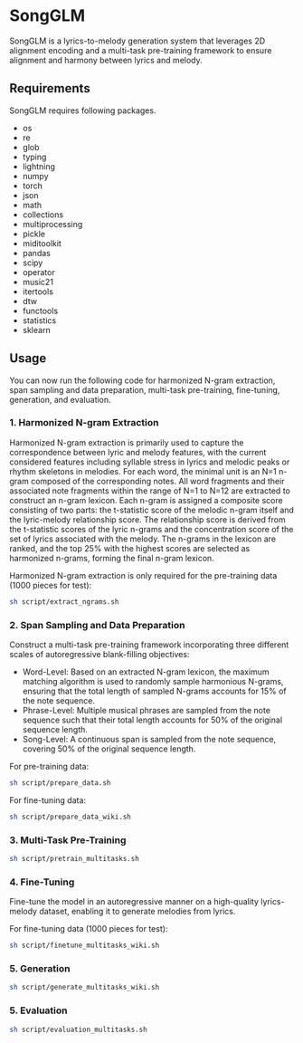 # SongGLM

SongGLM is a lyrics-to-melody generation system that leverages 2D alignment encoding and a multi-task pre-training framework to ensure alignment and harmony between lyrics and melody.

## Requirements
SongGLM requires following packages.
- os
- re
- glob
- typing
- lightning
- numpy
- torch
- json
- math
- collections
- multiprocessing
- pickle
- miditoolkit
- pandas
- scipy
- operator
- music21
- itertools
- dtw
- functools
- statistics
- sklearn

## Usage

You can now run the following code for harmonized N-gram extraction, span sampling and data preparation, multi-task pre-training, fine-tuning, generation, and evaluation.

### 1. Harmonized N-gram Extraction

Harmonized N-gram extraction is primarily used to capture the correspondence between lyric and melody features, with the current considered features including syllable stress in lyrics and melodic peaks or rhythm skeletons in melodies. For each word, the minimal unit is an N=1 n-gram composed of the corresponding notes. All word fragments and their associated note fragments within the range of N=1 to N=12 are extracted to construct an n-gram lexicon. Each n-gram is assigned a composite score consisting of two parts: the t-statistic score of the melodic n-gram itself and the lyric-melody relationship score. The relationship score is derived from the t-statistic scores of the lyric n-grams and the concentration score of the set of lyrics associated with the melody. The n-grams in the lexicon are ranked, and the top 25% with the highest scores are selected as harmonized n-grams, forming the final n-gram lexicon.

Harmonized N-gram extraction is only required for the pre-training data (1000 pieces for test):
```bash
sh script/extract_ngrams.sh
```

### 2. Span Sampling and Data Preparation

Construct a multi-task pre-training framework incorporating three different scales of autoregressive blank-filling objectives:

- Word-Level: Based on an extracted N-gram lexicon, the maximum matching algorithm is used to randomly sample harmonious N-grams, ensuring that the total length of sampled N-grams accounts for 15% of the note sequence.
- Phrase-Level: Multiple musical phrases are sampled from the note sequence such that their total length accounts for 50% of the original sequence length.
- Song-Level: A continuous span is sampled from the note sequence, covering 50% of the original sequence length. 

For pre-training data:
```bash
sh script/prepare_data.sh
```

For fine-tuning data:
```bash
sh script/prepare_data_wiki.sh
```

### 3. Multi-Task Pre-Training

```bash
sh script/pretrain_multitasks.sh
```

### 4. Fine-Tuning

Fine-tune the model in an autoregressive manner on a high-quality lyrics-melody dataset, enabling it to generate melodies from lyrics.

For fine-tuning data (1000 pieces for test):
```bash
sh script/finetune_multitasks_wiki.sh
```

### 5. Generation

```bash
sh script/generate_multitasks_wiki.sh
```

### 5. Evaluation

```bash
sh script/evaluation_multitasks.sh
```
